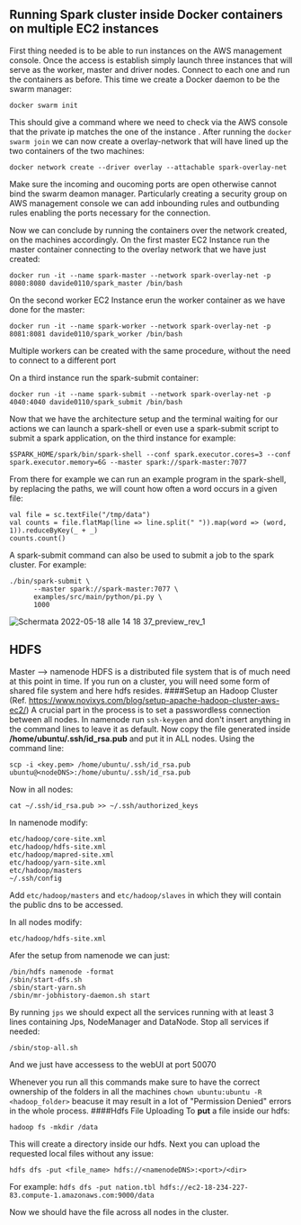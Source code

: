 ## Running Spark cluster inside Docker containers on multiple EC2 instances

First thing needed is to be able to run instances on the AWS management console. Once the access is establish simply launch three instances that will serve as the worker, master and driver nodes. Connect to each one and run the containers as before. This time we create a Docker daemon to be the swarm manager:
```
docker swarm init
```
This should give a command where we need to check via the AWS console that the private ip matches the one of the instance .
After running the ```docker swarm join``` we can now create a overlay-network that will have lined up the two containers of the two machines:
```
docker network create --driver overlay --attachable spark-overlay-net
```
Make sure the incoming and oucoming ports are open otherwise cannot bind the swarm deamon manager. Particularly creating a security group on AWS management console we can add inbounding rules and outbunding rules enabling the ports necessary for the connection.

Now we can conclude by running the containers over the network created, on the machines accordingly.
On the first master EC2 Instance run the master container connecting to the overlay network that we have just created:
```
docker run -it --name spark-master --network spark-overlay-net -p 8080:8080 davide0110/spark_master /bin/bash
```
On the second worker EC2 Instance erun the worker container as we have done for the master:
```
docker run -it --name spark-worker --network spark-overlay-net -p 8081:8081 davide0110/spark_worker /bin/bash
```
Multiple workers can be created with the same procedure, without the need to connect to a different port

On a third instance run the spark-submit container:
```
docker run -it --name spark-submit --network spark-overlay-net -p 4040:4040 davide0110/spark_submit /bin/bash
```
Now that we have the architecture setup and the terminal waiting for our actions we can launch a spark-shell or even use a spark-submit script to submit a spark application, on the third instance for example:
```
$SPARK_HOME/spark/bin/spark-shell --conf spark.executor.cores=3 --conf spark.executor.memory=6G --master spark://spark-master:7077
```
From there for example we can run an example program in the spark-shell, by replacing the paths, we will count how often a word occurs in a given file:
```
val file = sc.textFile("/tmp/data")
val counts = file.flatMap(line => line.split(" ")).map(word => (word, 1)).reduceByKey(_ + _)
counts.count()
```
A spark-submit command can also be used to submit a job to the spark cluster. For example:
```
./bin/spark-submit \
      --master spark://spark-master:7077 \
      examples/src/main/python/pi.py \
      1000
```

![Schermata 2022-05-18 alle 14 18 37_preview_rev_1](https://user-images.githubusercontent.com/43402963/169038099-ef157eff-54e0-42b8-9599-d67d2727c286.png)

## HDFS

Master --> namenode
HDFS is a distributed file system that is of much need at this point in time. If you run on a cluster, you will need some form of shared file system and here hdfs resides.
####Setup an Hadoop Cluster
(Ref. https://www.novixys.com/blog/setup-apache-hadoop-cluster-aws-ec2/)
A crucial part in the process is to set a passwordless connection between all nodes.
In namenode run ```ssh-keygen``` and don't insert anything in the command lines to leave it as default. Now copy the file generated inside __/home/ubuntu/.ssh/id_rsa.pub__ and put it in ALL nodes. Using the command line:

```
scp -i <key.pem> /home/ubuntu/.ssh/id_rsa.pub ubuntu@<nodeDNS>:/home/ubuntu/.ssh/id_rsa.pub
```
Now in all nodes:
```
cat ~/.ssh/id_rsa.pub >> ~/.ssh/authorized_keys
```

In namenode modify:
```
etc/hadoop/core-site.xml
etc/hadoop/hdfs-site.xml
etc/hadoop/mapred-site.xml
etc/hadoop/yarn-site.xml
etc/hadoop/masters
~/.ssh/config
```
Add ```etc/hadoop/masters``` and ```etc/hadoop/slaves``` in which they will contain the public dns to be accessed.


In all nodes modify:
```
etc/hadoop/hdfs-site.xml
```

Afer the setup from namenode we can just:
```
/bin/hdfs namenode -format
/sbin/start-dfs.sh
/sbin/start-yarn.sh
/sbin/mr-jobhistory-daemon.sh start
```
By running ```jps``` we should expect all the services running with at least 3 lines containing Jps, NodeManager and DataNode.
Stop all services if needed:
```
/sbin/stop-all.sh
```

And we just have accessess to the webUI at port 50070 

Whenever you run all this commands make sure to have the correct ownership of the folders in all the machines ```chown ubuntu:ubuntu -R <hadoop_folder>``` beacuse it may result in a lot of "Permission Denied" errors in the whole process.
####Hdfs File Uploading
To **put** a file inside our hdfs:
```
hadoop fs -mkdir /data
```
This will create a directory inside our hdfs. Next you can upload the requested local files without any issue:
```
hdfs dfs -put <file_name> hdfs://<namenodeDNS>:<port>/<dir>
```
For example: ```hdfs dfs -put nation.tbl hdfs://ec2-18-234-227-83.compute-1.amazonaws.com:9000/data```

Now we should have the file across all nodes in the cluster.


